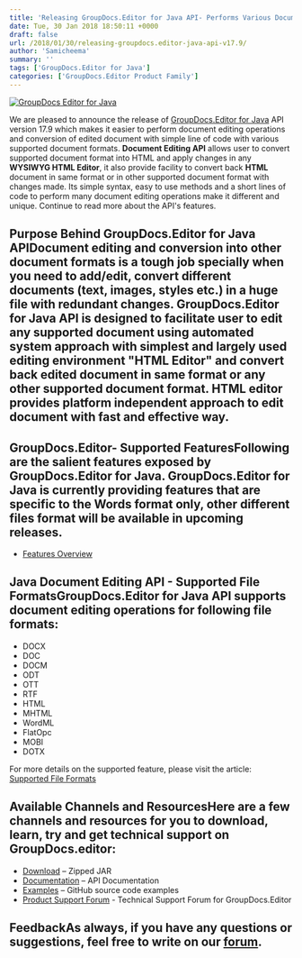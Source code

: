 ```yaml
---
title: 'Releasing GroupDocs.Editor for Java API- Performs Various Document Editing Operations'
date: Tue, 30 Jan 2018 18:50:11 +0000
draft: false
url: /2018/01/30/releasing-groupdocs.editor-java-api-v17.9/
author: 'Samicheema'
summary: ''
tags: ['GroupDocs.Editor for Java']
categories: ['GroupDocs.Editor Product Family']
---
```


[![GroupDocs Editor for Java](http://blog.groupdocs.com/wp-content/uploads/sites/4/2017/12/groupdocs-editor-java.png)](https://products.groupdocs.com/editor/java)

We are pleased to announce the release of [GroupDocs.Editor for Java](https://products.groupdocs.com/editor/java) API version 17.9 which makes it easier to perform document editing operations and conversion of edited document with simple line of code with various supported document formats. **Document Editing API** allows user to convert supported document format into HTML and apply changes in any **WYSIWYG HTML Editor**, it also provide facility to convert back **HTML** document in same format or in other supported document format with changes made. Its simple syntax, easy to use methods and a short lines of code to perform many document editing operations make it different and unique. Continue to read more about the API's features.

## Purpose Behind GroupDocs.Editor for Java APIDocument editing and conversion into other document formats is a tough job specially when you need to add/edit, convert different documents (text, images, styles etc.) in a huge file with redundant changes. **GroupDocs.Editor for Java API** is designed to facilitate user to edit any supported document using automated system approach with simplest and largely used editing environment "HTML Editor" and convert back edited document in same format or any other supported document format. HTML editor provides platform independent approach to edit document with fast and effective way.

## GroupDocs.Editor- Supported FeaturesFollowing are the salient features exposed by GroupDocs.Editor for Java. GroupDocs.Editor for Java is currently providing features that are specific to the Words format only, other different files format will be available in upcoming releases.

*   [Features Overview](https://docs.groupdocs.com/display/editorjava/Features+Overview)

## Java Document Editing API - Supported File FormatsGroupDocs.Editor for Java API supports document editing operations for following file formats:

*   DOCX
*   DOC
*   DOCM
*   ODT
*   OTT
*   RTF
*   HTML
*   MHTML
*   WordML
*   FlatOpc
*   MOBI
*   DOTX

For more details on the supported feature, please visit the article: [Supported File Formats](https://docs.groupdocs.com/display/editorjava/Supported+Document+Formats)

## Available Channels and ResourcesHere are a few channels and resources for you to download, learn, try and get technical support on GroupDocs.editor:

*   [Download](https://downloads.groupdocs.com/editor/java "GroupDocs.Editor for Java") – Zipped JAR
*   [Documentation](https://docs.groupdocs.com/editor/java "API Documentation") – API Documentation
*   [Examples](https://github.com/groupdocs-editor/GroupDocs.Editor-for-Java/tree/master/Examples "How to use Editor API") – GitHub source code examples
*   [Product Support Forum](https://forum.groupdocs.com/c/editor) - Technical Support Forum for GroupDocs.Editor

## FeedbackAs always, if you have any questions or suggestions, feel free to write on our [forum](https://forum.groupdocs.com/c/editor "Technical Support Forum").





